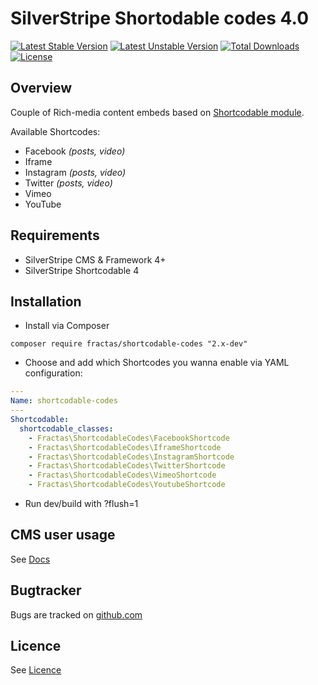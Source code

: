 # SilverStripe Shortodable codes 4.0
[![Latest Stable Version](https://poser.pugx.org/fractaslabs/silverstripe-shortcodable-codes/v/stable)](https://packagist.org/packages/fractaslabs/silverstripe-shortcodable-codes)
[![Latest Unstable Version](https://poser.pugx.org/fractaslabs/silverstripe-shortcodable-codes/v/unstable)](https://packagist.org/packages/fractaslabs/silverstripe-shortcodable-codes)
[![Total Downloads](https://poser.pugx.org/fractaslabs/silverstripe-shortcodable-codes/downloads)](https://packagist.org/packages/fractaslabs/silverstripe-shortcodable-codes)
[![License](https://poser.pugx.org/fractaslabs/silverstripe-shortcodable-codes/license)](https://packagist.org/packages/fractaslabs/silverstripe-shortcodable-codes)

## Overview
Couple of Rich-media content embeds based on [Shortcodable module](https://github.com/sheadawson/silverstripe-shortcodable/).

Available Shortcodes:
 * Facebook _(posts, video)_
 * Iframe
 * Instagram _(posts, video)_
 * Twitter _(posts, video)_
 * Vimeo
 * YouTube


## Requirements
 * SilverStripe CMS & Framework 4+
 * SilverStripe Shortcodable 4


## Installation
 * Install via Composer
```
composer require fractas/shortcodable-codes "2.x-dev"
```
 * Choose and add which Shortcodes you wanna enable via YAML configuration:
```yaml
---
Name: shortcodable-codes
---
Shortcodable:
  shortcodable_classes:
    - Fractas\ShortcodableCodes\FacebookShortcode
    - Fractas\ShortcodableCodes\IframeShortcode
    - Fractas\ShortcodableCodes\InstagramShortcode
    - Fractas\ShortcodableCodes\TwitterShortcode
    - Fractas\ShortcodableCodes\VimeoShortcode
    - Fractas\ShortcodableCodes\YoutubeShortcode
```
 * Run dev/build with ?flush=1


## CMS user usage
See [Docs](https://github.com/fractaslabs/silverstripe-shortcodable-codes/blob/master/docs/en/userguide.md)


## Bugtracker
Bugs are tracked on [github.com](https://github.com/fractaslabs/silverstripe-shortcodable-codes/issues)


## Licence
See [Licence](https://github.com/fractaslabs/silverstripe-shortcodable-codes/blob/master/LICENSE)
